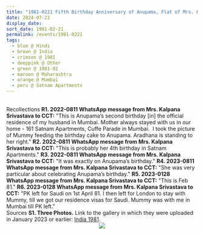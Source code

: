 ```yaml
---
title: "1981-0221 Fifth Birthday Anniversary of Anupama, Flat of Mrs. Kalpana Srivastava, 161 Satnam Apartments, 93 Sadhu Vaswani Marg, Ganesh Murti Nagar, Cuffe Parade, Mumbai, Maharashtra, India"
date: 2024-07-22
display_date: 
sort_date: 1981-02-21
permalink: /events/1981-0221
tags:
  - blue @ Hindi
  - brown @ India
  - crimson @ 1981
  - deeppink @ Other
  - green @ 1981-02
  - maroon @ Maharashtra  
  - orange @ Mumbai
  - peru @ Satnam Apartments
---
```


<br>

<wave-list>
  <list-title color="DarkSeaGreen" width="65"> Recollections</list-title>
  <list-item color="BlanchedAlmond" width="280"><b>R1. 2022-0811 WhatsApp message from Mrs. Kalpana Srivastava to CCT:</b> "This is Anupama’s second birthday [in] the official residence of my husband in Mumbai. Mother always stayed with us in our home - 161 Satnam Apartments, Cuffe Parade in Mumbai.  I took the picture of Mummy feeding the birthday cake to Anupama. Aradhana is standing to her right."</list-item>
  <list-item color="Lavender" width="280"><b>R2. 2022-0811 WhatsApp message from Mrs. Kalpana Srivastava to CCT:</b> "This is probably her 4th birthday in Satnam Apartments."</list-item>  
  <list-item color="BlanchedAlmond" width="280"><b>R3. 2022-0811 WhatsApp message from Mrs. Kalpana Srivastava to CCT:</b> "It was exactly on Anupama’s birthday."</list-item>  
  <list-item color="Lavender" width="280"><b>R4. 2023-0811 WhatsApp message from Mrs. Kalpana Srivastava to CCT:</b> "She was very particular about celebrating Anupama’s birthday."</list-item>
  <list-item color="BlanchedAlmond" width="280"><b>R5. 2023-0128 WhatsApp message from Mrs. Kalpana Srivastava to CCT:</b> "This is Feb 81."</list-item>    
  <list-item color="Lavender" width="280"><b>R6. 2023-0128 WhatsApp message from Mrs. Kalpana Srivastava to CCT:</b> "PK left for Saudi on 1st April 81. I then left for London to stay with Mummy, till we got our residence visas for Saudi. Mummy was with me in Mumbai till PK left."</list-item>
</wave-list>

<br>

<wave-list>
  <list-title color="DarkSeaGreen" width="40">Sources</list-title>
  <list-item color="BlanchedAlmond"  width="280"><b>S1. Three Photos.</b> Link to the gallery in which they were uploaded in January 2023 or earlier: <a href="https://eternalmoments.smugmug.com/Countries/India/1981/">India 1981</a>.</list-item>
</wave-list>

<div style="text-align: center"><img src="https://pub-bcc3cbe9b1e94ba1ac28915f7a3900fa.r2.dev/1981-0221_Fifth_Birthday_Anniversary_of_Anupama_Flat_of_Mrs._Kalpana_Srivastava_161_Satnam_Apartments_93_Sadhu_Vaswani_Marg_Ganesh_Murti_Nagar_Cuffe_Parade_Mumbai_Maharashtra_India_02_(from_tif)_(Photo_credit_Mrs._Kalpana_Srivastava).jpg" /></div>